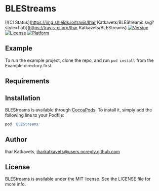 # BLEStreams

[![CI Status](https://img.shields.io/travis/Ihar Katkavets/BLEStreams.svg?style=flat)](https://travis-ci.org/Ihar Katkavets/BLEStreams)
[![Version](https://img.shields.io/cocoapods/v/BLEStreams.svg?style=flat)](https://cocoapods.org/pods/BLEStreams)
[![License](https://img.shields.io/cocoapods/l/BLEStreams.svg?style=flat)](https://cocoapods.org/pods/BLEStreams)
[![Platform](https://img.shields.io/cocoapods/p/BLEStreams.svg?style=flat)](https://cocoapods.org/pods/BLEStreams)

## Example

To run the example project, clone the repo, and run `pod install` from the Example directory first.

## Requirements

## Installation

BLEStreams is available through [CocoaPods](https://cocoapods.org). To install
it, simply add the following line to your Podfile:

```ruby
pod 'BLEStreams'
```

## Author

Ihar Katkavets, iharkatkavets@users.noreply.github.com

## License

BLEStreams is available under the MIT license. See the LICENSE file for more info.
